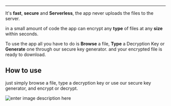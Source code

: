 
---



 It's **fast**, **secure** and **Serverless**, the app never uploads the files to the server.
 
in a small amount of code the app can encrypt any **type** of files at any **size** within seconds.
 
To use the app all you have to do is **Browse** a file,  **Type** a Decryption Key or **Generate** one through our secure key generator. and your encrypted file is ready to download.

## How to use
just simply browse a file, type a decryption key or use our secure key generator, and encrypt or decrypt.

![enter image description here](https://imgur.com/aYBsZgR)
